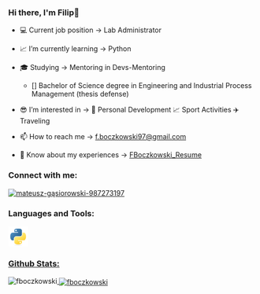 ### Hi there, I'm  Filip👋


- 💻 Current job position -> Lab Administrator
- 📈 I’m currently learning -> Python
- 🎓 Studying -> Mentoring in Devs-Mentoring
  - [] Bachelor of Science degree in Engineering and Industrial Process Management (thesis defense)
  
- 😎 I’m interested in -> 📕 Personal Development 📈 Sport Activities :airplane: Traveling

- 📫 How to reach me ->  f.boczkowski97@gmail.com
- 📄 Know about my experiences -> [FBoczkowski_Resume](https://github.com/FBoczkowski/FBoczkowski_Resume/blob/main/Filip_Boczkowski_CV.pdf)

<h3 align="left">Connect with me:</h3>

<p align="left">
<a href="https://www.linkedin.com/in/filip-boczkowski-7384261b3/" target="blank"><img align="center" src="https://raw.githubusercontent.com/rahuldkjain/github-profile-readme-generator/master/src/images/icons/Social/linked-in-alt.svg" alt="mateusz-gąsiorowski-987273197" height="30" width="40" /></a>
</p>

<h3 align="left">Languages and Tools:</h3>

<p align="left">
   <a href="https://www.python.org" target="_blank" rel="noreferrer"> 
    <img src="https://raw.githubusercontent.com/devicons/devicon/master/icons/python/python-original.svg" alt="python" width="40" height="40"/>
</p>

<h3 align="left">Github Stats:</h3>
<p><img align="left" src="https://github-readme-stats.vercel.app/api/top-langs?username=fboczkowski&show_icons=true&locale=en&layout=compact" alt="fboczkowski" /></p>

<p>&nbsp;<img align="center" src="https://github-readme-stats.vercel.app/api?username=fboczkowski&show_icons=true&locale=en" alt="fboczkowski" /></p>
